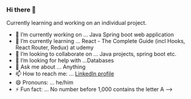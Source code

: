 ### Hi there 👋 

Currently learning and working on an individual project. 

- 🔭 I’m currently working on ... Java Spring boot web application 
- 🌱 I’m currently learning ... React - The Complete Guide (incl Hooks, React Router, Redux) at udemy
- 👯 I’m looking to collaborate on ... Java projects, spring boot etc. 
- 🤔 I’m looking for help with ...Databases 
- 💬 Ask me about ... Anything 
- 📫 How to reach me: ... [LinkedIn profile](https://www.linkedin.com/in/filip-churlevski) 
- 😄 Pronouns: ... he/him
- ⚡ Fun fact: ... No number before 1,000 contains the letter A
-->
